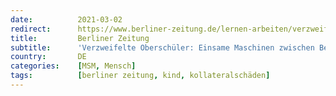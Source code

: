 ```yaml
---
date:          2021-03-02
redirect:      https://www.berliner-zeitung.de/lernen-arbeiten/verzweifelte-oberschueler-wie-einsame-maschinen-pendeln-vom-bett-zum-schreibtisch-li.143531
title:         Berliner Zeitung
subtitle:      'Verzweifelte Oberschüler: Einsame Maschinen zwischen Bett und Schreibtisch'
country:       DE
categories:    [MSM, Mensch]
tags:          [berliner zeitung, kind, kollateralschäden]
---
```

